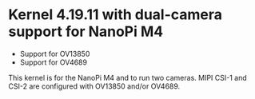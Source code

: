 # Kernel 4.19.11 with dual-camera support for NanoPi M4

* Support for OV13850
* Support for OV4689

This kernel is for the NanoPi M4 and to run two cameras.
MIPI CSI-1 and CSI-2 are configured with OV13850 and/or OV4689.
